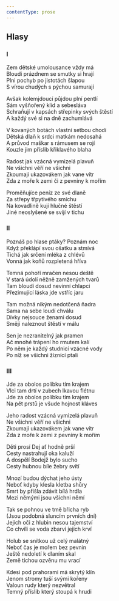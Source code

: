 ```yaml
---
contentType: prose
---
```


## Hlasy

### I

Zem dětské umolousance vždy má  
Bloudi prázdnem se smutky si hrají  
Plni pochyb po jistotách šlapou  
S vírou chudých s pýchou samurají

Avšak kolemjdoucí půjdou plní pentlí  
Sám vyšňořený klid a sebesláva  
Schraňují v kapsách střepinky svých štěstí  
A každý své si na dně zachumlává

V kovaných botách vlastní setbou chodí  
Dětská dlaň k srdci matkám nedosahá  
A průvod maškar s rámusem se rojí  
Kouzle jim příslib křiklavého blaha

Radost jak vzácná vymizelá plavuň  
Ne všichni věří ne všichni  
Zkoumají ukazovákem jak vane vítr  
Zda z moře k zemi či z pevniny k mořím

Proměňujíce peníz ze své dlaně  
Za střepy třpytivého smíchu  
Na kovadlině kují hlučné štěstí  
Jiné neoslyšené se svíjí v tichu

### II

Poznáš po hlase ptáky? Poznám noc  
Když překlápí svou ošatku a stmívá  
Tichá jak srčení mléka z chlévů  
Vonná jak koňů rozpletená hříva

Temná pohoří mračen nesou deště  
V stará údolí něžně zamžených tvarů  
Tam bloudí dosud nevinní chlapci  
Přezimující láska jde vstříc jaru

Tam možná nikým nedotčená ňadra  
Sama na sebe loudí chválu  
Dívky nejsouce ženami dosud  
Smějí naleznout štěstí v málu

Sen je nezranitelný jak pramen  
Ač mnohé trápení ho rmutem kalí  
Po něm je každý studnicí vzácné vody  
Po níž se všichni žíznící ptali

### III

Jde za obolos polibku tím krajem  
Vlci tam drtí v zubech lkavou flétnu  
Jde za obolos polibku tím krajem  
Na pět prstů je všude hojnost kláves

Jeho radost vzácná vymizelá plavuň  
Ne všichni věří ne všichni  
Zkoumají ukazovákem jak vane vítr  
Zda z moře k zemi z pevniny k mořím

Děti prosí Dej ať hodně prší  
Cesty nastrahují oka kaluží  
A dospělí Bodejž bylo sucho  
Cesty hubnou bíle žebry svítí

Mnozí budou dýchat jeho ústy  
Neboť kdyby klesla kletba shůry  
Smrt by přišla zdávit bílá hrdla  
Mezi němými jsou všichni němí

Tak se pohnou ve tmě břicha ryb  
(Jsou podobná sluncím prvních dní)  
Jejich oči z hlubin nesou tajemství  
Co chvíli se voda zbarví jejich krví

Holub se snítkou už celý malátný  
Neboť čas je mořem bez pevnin  
Ještě nedoletí k dlaním skal  
Země tichou ozvěnu mu vrací

Kdesi pod prahorami má skrytý klín  
Jenom stromy tuší svými kořeny  
Valoun rudy který nezvětral  
Temný příslib který stoupá k hrudi
